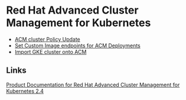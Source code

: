 # Red Hat Advanced Cluster Management for Kubernetes


* [ACM cluster Policy Update](cluster-upgrade-policies.md)
* [Set Custom Image endpoints for ACM Deployments](set-custom-repo-endpoints.md)
* [Import GKE cluster onto ACM](configure-gke-with-acm.md)


## Links
[Product Documentation for Red Hat Advanced Cluster Management for Kubernetes 2.4](https://access.redhat.com/documentation/en-us/red_hat_advanced_cluster_management_for_kubernetes/2.4)